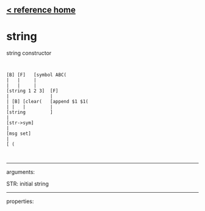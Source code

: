 [< reference home](ceammc_lib.html)
---

# string


string constructor

```


[B] [F]   [symbol ABC(
|   |     |
|   |     |
[string 1 2 3]  [F]
|               |
| [B] [clear(   [append $1 $1(
| |   |         |
[string         ]
|
[str->sym]
|
[msg set]
|
[ (

            
```

---
arguments:

STR: initial string<br>

---
properties:


